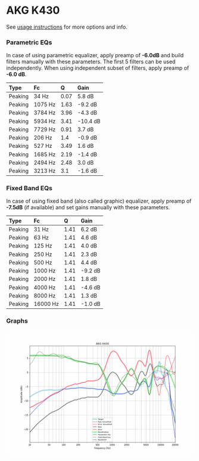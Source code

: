 # AKG K430
See [usage instructions](https://github.com/jaakkopasanen/AutoEq#usage) for more options and info.

### Parametric EQs
In case of using parametric equalizer, apply preamp of **-6.0dB** and build filters manually
with these parameters. The first 5 filters can be used independently.
When using independent subset of filters, apply preamp of **-6.0 dB**.

| Type    | Fc      |    Q | Gain     |
|:--------|:--------|:-----|:---------|
| Peaking | 34 Hz   | 0.07 | 5.8 dB   |
| Peaking | 1075 Hz | 1.63 | -9.2 dB  |
| Peaking | 3784 Hz | 3.96 | -4.3 dB  |
| Peaking | 5934 Hz | 3.41 | -10.4 dB |
| Peaking | 7729 Hz | 0.91 | 3.7 dB   |
| Peaking | 206 Hz  | 1.4  | -0.9 dB  |
| Peaking | 527 Hz  | 3.49 | 1.6 dB   |
| Peaking | 1685 Hz | 2.19 | -1.4 dB  |
| Peaking | 2494 Hz | 2.48 | 3.0 dB   |
| Peaking | 3213 Hz | 3.1  | -1.6 dB  |

### Fixed Band EQs
In case of using fixed band (also called graphic) equalizer, apply preamp of **-7.5dB**
(if available) and set gains manually with these parameters.

| Type    | Fc       |    Q | Gain    |
|:--------|:---------|:-----|:--------|
| Peaking | 31 Hz    | 1.41 | 6.2 dB  |
| Peaking | 63 Hz    | 1.41 | 4.6 dB  |
| Peaking | 125 Hz   | 1.41 | 4.0 dB  |
| Peaking | 250 Hz   | 1.41 | 2.3 dB  |
| Peaking | 500 Hz   | 1.41 | 4.4 dB  |
| Peaking | 1000 Hz  | 1.41 | -9.2 dB |
| Peaking | 2000 Hz  | 1.41 | 1.8 dB  |
| Peaking | 4000 Hz  | 1.41 | -4.6 dB |
| Peaking | 8000 Hz  | 1.41 | 1.3 dB  |
| Peaking | 16000 Hz | 1.41 | -1.0 dB |

### Graphs
![](./AKG%20K430.png)